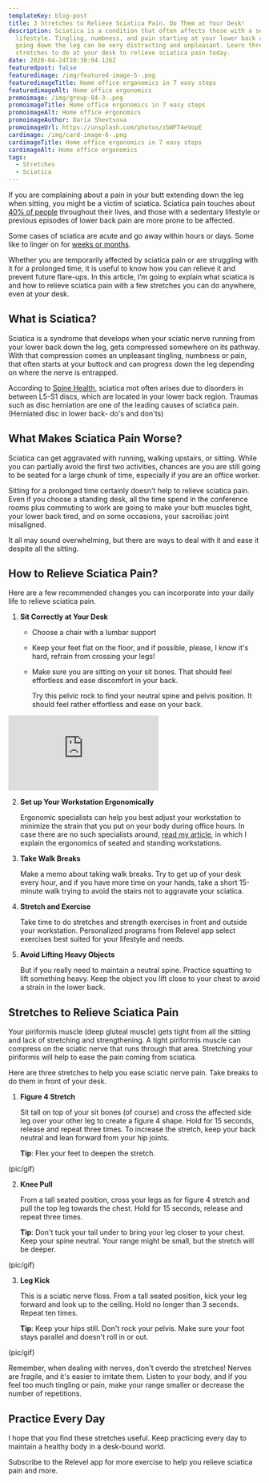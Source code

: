 ```yaml
---
templateKey: blog-post
title: 3 Stretches to Relieve Sciatica Pain. Do Them at Your Desk!
description: Sciatica is a condition that often affects those with a sedentary
  lifestyle. Tingling, numbness, and pain starting at your lower back and often
  going down the leg can be very distracting and unpleasant. Learn three
  stretches to do at your desk to relieve sciatica pain today.
date: 2020-04-24T20:30:04.126Z
featuredpost: false
featuredimage: /img/featured-image-5-.png
featuredimageTitle: Home office ergonomics in 7 easy steps
featuredimageAlt: Home office ergonomics
promoimage: /img/group-84-3-.png
promoimageTitle: Home office ergonomics in 7 easy steps
promoimageAlt: Home office ergonomics
promoimageAuthor: Daria Shevtsova
promoimageUrl: https://unsplash.com/photos/zbWFT4eVopE
cardimage: /img/card-image-6-.png
cardimageTitle: Home office ergonomics in 7 easy steps
cardimageAlt: Home office ergonomics
tags:
  - Stretches
  - Sciatica
---
```

If you are complaining about a pain in your butt extending down the leg when sitting, you might be a victim of sciatica. Sciatica pain touches about [40% of people](https://www.health.harvard.edu/pain/sciatica-of-all-the-nerve) throughout their lives, and those with a sedentary lifestyle or previous episodes of lower back pain are more prone to be affected.[](https://www.health.harvard.edu/pain/sciatica-of-all-the-nerve)

Some cases of sciatica are acute and go away within hours or days. Some like to linger on for [weeks or months](https://www.health.harvard.edu/pain/sciatica-of-all-the-nerve).[](https://www.health.harvard.edu/pain/sciatica-of-all-the-nerve)

Whether you are temporarily affected by sciatica pain or are struggling with it for a prolonged time, it is useful to know how you can relieve it and prevent future flare-ups. In this article, I’m going to explain what sciatica is and how to relieve sciatica pain with a few stretches you can do anywhere, even at your desk.

## What is Sciatica?

Sciatica is a syndrome that develops when your sciatic nerve running from your lower back down the leg, gets compressed somewhere on its pathway. With that compression comes an unpleasant tingling, numbness or pain, that often starts at your buttock and can progress down the leg depending on where the nerve is entrapped.

According to [Spine Health](https://www.spine-health.com/video/sciatica-interactive-video), sciatica mot often arises due to disorders in between L5-S1 discs, which are located in your lower back region. Traumas such as disc herniation are one of the leading causes of sciatica pain. (Herniated disc in lower back- do's and don'ts)[](https://www.spine-health.com/video/sciatica-interactive-video)

## What Makes Sciatica Pain Worse?

Sciatica can get aggravated with running, walking upstairs, or sitting. While you can partially avoid the first two activities, chances are you are still going to be seated for a large chunk of time, especially if you are an office worker.

Sitting for a prolonged time certainly doesn't help to relieve sciatica pain. Even if you choose a standing desk, all the time spend in the conference rooms plus commuting to work are going to make your butt muscles tight, your lower back tired, and on some occasions, your sacroiliac joint misaligned. 

It all may sound overwhelming, but there are ways to deal with it and ease it despite all the sitting.

## How to Relieve Sciatica Pain?

Here are a few recommended changes you can incorporate into your daily life to relieve sciatica pain.

1. **Sit Correctly at Your Desk**

   * Choose a chair with a lumbar support
   * Keep your feet flat on the floor, and if possible, please, I know it's hard, refrain from crossing your legs!
   * Make sure you are sitting on your sit bones. That should feel effortless and ease discomfort in your back. 

     Try this pelvic rock to find your neutral spine and pelvis position. It should feel rather effortless and ease on your back.

<span class="youtube-embed__container"><iframe class="youtube-embed__player" id="ytplayer" type="text/html" src="https://www.youtube.com/embed/KJBXKOxGc4A?autoplay=1&mute=1&controls=0&loop=1&modestbranding=1&fs=0&playsinline=1&showinfo=0&playlist=KJBXKOxGc4A&origin=http://relevelapp.com?autoplay=1&mute=1&controls=0&loop=1&modestbranding=1&fs=0&playsinline=1&showinfo=0&playlist=KJBXKOxGc4A?autoplay=1&mute=1&controls=0&loop=1&modestbranding=1&fs=0&playsinline=1&showinfo=0&playlist=KJBXKOxGc4A&origin=http://relevelapp.com&origin=http://relevelapp.com?autoplay=1&mute=1&controls=0&loop=1&modestbranding=1&fs=0&playsinline=1&showinfo=0&playlist=KJBXKOxGc4A?autoplay=1&mute=1&controls=0&loop=1&modestbranding=1&fs=0&playsinline=1&showinfo=0&playlist=KJBXKOxGc4A&origin=http://relevelapp.com?autoplay=1&mute=1&controls=0&loop=1&modestbranding=1&fs=0&playsinline=1&showinfo=0&playlist=KJBXKOxGc4A?autoplay=1&mute=1&controls=0&loop=1&modestbranding=1&fs=0&playsinline=1&showinfo=0&playlist=KJBXKOxGc4A&origin=http://relevelapp.com&origin=http://relevelapp.com&origin=http://relevelapp.com?autoplay=1&mute=1&controls=0&loop=1&modestbranding=1&fs=0&playsinline=1&showinfo=0&playlist=KJBXKOxGc4A?autoplay=1&mute=1&controls=0&loop=1&modestbranding=1&fs=0&playsinline=1&showinfo=0&playlist=KJBXKOxGc4A&origin=http://relevelapp.com?autoplay=1&mute=1&controls=0&loop=1&modestbranding=1&fs=0&playsinline=1&showinfo=0&playlist=KJBXKOxGc4A?autoplay=1&mute=1&controls=0&loop=1&modestbranding=1&fs=0&playsinline=1&showinfo=0&playlist=KJBXKOxGc4A&origin=http://relevelapp.com&origin=http://relevelapp.com?autoplay=1&mute=1&controls=0&loop=1&modestbranding=1&fs=0&playsinline=1&showinfo=0&playlist=KJBXKOxGc4A?autoplay=1&mute=1&controls=0&loop=1&modestbranding=1&fs=0&playsinline=1&showinfo=0&playlist=KJBXKOxGc4A&origin=http://relevelapp.com?autoplay=1&mute=1&controls=0&loop=1&modestbranding=1&fs=0&playsinline=1&showinfo=0&playlist=KJBXKOxGc4A?autoplay=1&mute=1&controls=0&loop=1&modestbranding=1&fs=0&playsinline=1&showinfo=0&playlist=KJBXKOxGc4A&origin=http://relevelapp.com&origin=http://relevelapp.com&origin=http://relevelapp.com&origin=http://relevelapp.com" frameborder="0"></iframe></span>

2. **Set up Your Workstation Ergonomically**

   Ergonomic specialists can help you best adjust your workstation to minimize the strain that you put on your body during office hours. In case there are no such specialists around, [read my article](https://www.relevelapp.com/blog/standing-vs-sitting-desk-how-to-set-up-your-workstation-to-prevent-the-aches/), in which I explain the ergonomics of seated and standing workstations. 
3. **Take Walk Breaks**

   Make a memo about taking walk breaks. Try to get up of your desk every hour, and if you have more time on your hands, take a short 15-minute walk trying to avoid the stairs not to aggravate your sciatica.
4. **Stretch and Exercise**

   Take time to do stretches and strength exercises in front and outside your workstation. Personalized programs from Relevel app select exercises best suited for your lifestyle and needs.
5. **Avoid Lifting Heavy Objects**

   But if you really need to maintain a neutral spine. Practice squatting to lift something heavy. Keep the object you lift close to your chest to avoid a strain in the lower back.

## Stretches to Relieve Sciatica Pain

Your piriformis muscle (deep gluteal muscle) gets tight from all the sitting and lack of stretching and strengthening. A tight piriformis muscle can compress on the sciatic nerve that runs through that area. Stretching your piriformis will help to ease the pain coming from sciatica.

Here are three stretches to help you ease sciatic nerve pain. Take breaks to do them in front of your desk.

1. **Figure 4 Stretch**

   Sit tall on top of your sit bones (of course) and cross the affected side leg over your other leg to create a figure 4 shape. Hold for 15 seconds, release and repeat three times. To increase the stretch, keep your back neutral and lean forward from your hip joints.

   **Tip**: Flex your feet to deepen the stretch.

(pic/gif)

2. **Knee Pull**

   From a tall seated position, cross your legs as for figure 4 stretch and pull the top leg towards the chest. Hold for 15 seconds, release and repeat three times.

   **Tip**: Don't tuck your tail under to bring your leg closer to your chest. Keep your spine neutral. Your range might be small, but the stretch will be deeper.

(pic/gif)

3. **Leg Kick**

   This is a sciatic nerve floss. From a tall seated position, kick your leg forward and look up to the ceiling. Hold no longer than 3 seconds. Repeat ten times.

   **Tip**: Keep your hips still. Don't rock your pelvis. Make sure your foot stays parallel and doesn't roll in or out.

(pic/gif)

Remember, when dealing with nerves, don't overdo the stretches! Nerves are fragile, and it's easier to irritate them. Listen to your body, and if you feel too much tingling or pain, make your range smaller or decrease the number of repetitions.

## Practice Every Day

I hope that you find these stretches useful. Keep practicing every day to maintain a healthy body in a desk-bound world. 

Subscribe to the Relevel app for more exercise to help you relieve sciatica pain and more.